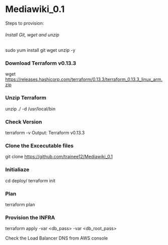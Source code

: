# Mediawiki_0.1

Steps to provision:

###### Install Git, wget and unzip ###

sudo yum install git wget unzip -y


### Download Terraform v0.13.3

wget https://releases.hashicorp.com/terraform/0.13.3/terraform_0.13.3_linux_arm.zip

### Unzip Terraform

unzip ./<terraform Zip file> -d /usr/local/bin


### Check Version

terraform -v
Output: Terraform v0.13.3

### Clone the Excecutable files

git clone https://github.com/trainee12/Mediawiki_0.1

### Initialiaze

cd deploy/
terraform init

### Plan

terraform plan

### Provision the INFRA

terraform apply -var <db_pass> -var <db_root_pass>

Check the Load Balancer DNS from AWS console
